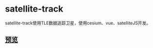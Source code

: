 # satellite-track

satellite-track使用TLE数据追踪卫星，使用cesium、vue、satelliteJS开发。

## [预览](https://jiangteng2019.github.io/satellite-track/)
